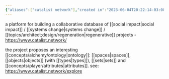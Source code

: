 ```yaml
---
{"aliases":["catalist network"],"created in":"2023-06-04T20:22:14-03:00","last tended to":"2024-09-26T15:57:18-03:00","tags":["tool","curation","knowledgemanagement","knowledgeontologies","database","systemschange","project","knowledgecommons","🌱"],"relevancescore":82,"dg-publish":true,"notestage":["🌱"],"permalink":"/projects-and-tools/tools/lab/catalist-network/","dgPassFrontmatter":true,"created":"2023-06-04T20:22:14.916-03:00","updated":"2024-09-26T15:57:25.103-03:00"}
---
```


a platform for building a collaborative database of [[social impact\|social impact]] / [[systems change\|systems change]] / [[topics/architect;design/regeneration\|regenerative]] projects - https://www.catalist.network/

the project proposes an interesting [[concepts/alchemy/ontology\|ontology]]: [[spaces\|spaces]], [[objects\|objects]] (with [[types\|types]]), [[sets\|sets]] and [[concepts/player/attributes\|attributes]]. see: https://www.catalist.network/explore